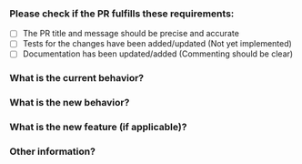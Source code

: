 ### Please check if the PR fulfills these requirements:

* [ ] The PR title and message should be precise and accurate
* [ ] Tests for the changes have been added/updated (Not yet implemented)
* [ ] Documentation has been updated/added (Commenting should be clear)

### What is the current behavior?
<!-- List issue if it fixes/closes/implements one using the "Fixes #<number>" or "Closes #<number>" syntax -->

### What is the new behavior?

### What is the new feature (if applicable)?

### Other information?
<!-- Is this a breaking change? -->
<!-- How did you test -->
